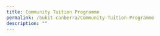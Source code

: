 ```yaml
---
title: Community Tuition Programme
permalink: /bukit-canberra/Community-Tuition-Programme
description: ""
---
```

